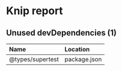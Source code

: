 # Knip report

## Unused devDependencies (1)

| Name             | Location     |
|:-----------------|:-------------|
| @types/supertest | package.json |

